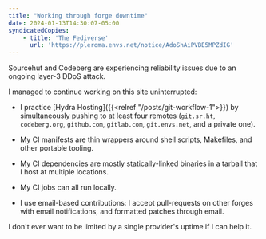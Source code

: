```yaml
---
title: "Working through forge downtime"
date: 2024-01-13T14:30:07-05:00
syndicatedCopies:
    - title: 'The Fediverse'
      url: 'https://pleroma.envs.net/notice/AdoShAiPVBE5MPZdIG'
---
```

Sourcehut and Codeberg are experiencing reliability issues due to an ongoing layer-3 DDoS attack.

I managed to continue working on this site uninterrupted:

- I practice [Hydra Hosting]({{<relref "/posts/git-workflow-1">}}) by simultaneously pushing to at least four remotes (`git.sr.ht`, `codeberg.org`, `github.com`, `gitlab.com`, `git.envs.net`, and a private one).

- My CI manifests are thin wrappers around shell scripts, Makefiles, and other portable tooling.

- My CI dependencies are mostly statically-linked binaries in a tarball that I host at multiple locations.

- My CI jobs can all run locally.

- I use email-based contributions: I accept pull-requests on other forges with email notifications, and formatted patches through email.

I don't ever want to be limited by a single provider's uptime if I can help it.

